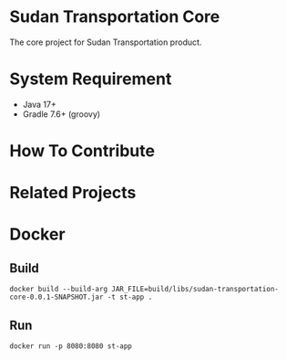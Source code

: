 # Sudan Transportation Core
The core project for Sudan Transportation product.

# System Requirement
* Java 17+
* Gradle 7.6+ (groovy)

# How To Contribute

# Related Projects

# Docker
## Build
``` docker build --build-arg JAR_FILE=build/libs/sudan-transportation-core-0.0.1-SNAPSHOT.jar -t st-app . ```
## Run
``` docker run -p 8080:8080 st-app ```